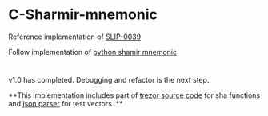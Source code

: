 # C-Sharmir-mnemonic
Reference implementation of [SLIP-0039](https://github.com/satoshilabs/slips/blob/master/slip-0039.md)

Follow implementation of [python shamir mnemonic](https://github.com/trezor/python-shamir-mnemonic/)

#
v1.0 has completed. Debugging and refactor is the next step.

**This implementation includes part of [trezor source code](https://github.com/trezor/trezor-firmware/tree/master/crypto) for sha functions and [json parser](https://github.com/DaveGamble/cJSON) for test vectors. **
